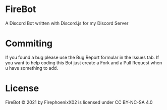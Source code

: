# FireBot
A Discord Bot written with Discord.js for my Discord Server 

# Commiting

If you found a bug please use the Bug Report formular in the Issues tab.
If you want to help coding this Bot just create a Fork and a Pull Request when u have something to add.

# License

 FireBot © 2021 by FirephoenixX02 is licensed under CC BY-NC-SA 4.0
